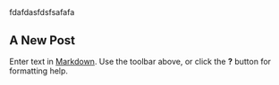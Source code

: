 ##


fdafdasfdsfsafafa

## A New Post

Enter text in [Markdown](http://daringfireball.net/projects/markdown/). Use the toolbar above, or click the **?** button for formatting help.
